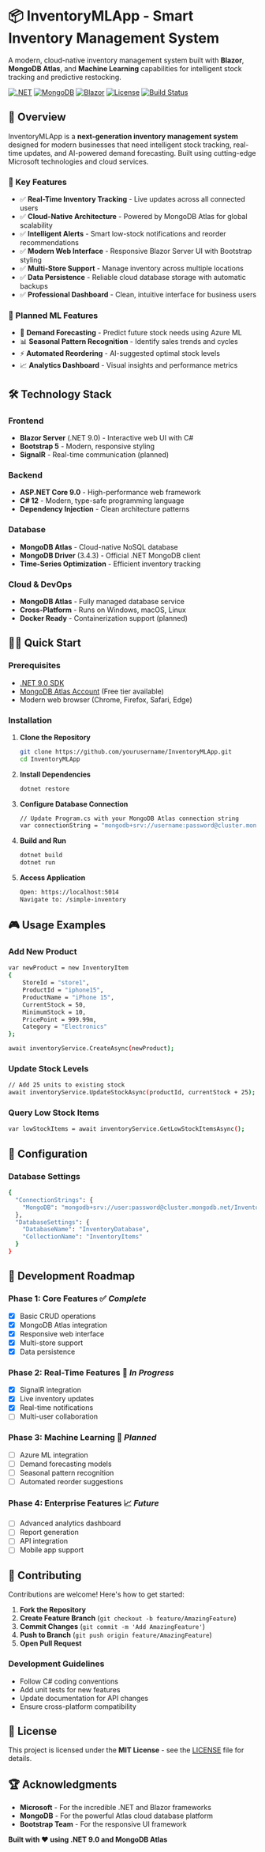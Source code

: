 # 📦 InventoryMLApp - Smart Inventory Management System

A modern, cloud-native inventory management system built with **Blazor**, **MongoDB Atlas**, and **Machine Learning** capabilities for intelligent stock tracking and predictive restocking.

[![.NET](https://img.shields.io/badge/.NET-9.0-blue.svg)](https://dotnet.microsoft.com/download)
[![MongoDB](https://img.shields.io/badge/MongoDB-Atlas-green.svg)](https://www.mongodb.com/atlas)
[![Blazor](https://img.shields.io/badge/Blazor-Server-purple.svg)](https://blazor.net)
[![License](https://img.shields.io/badge/License-MIT-yellow.svg)](LICENSE)
[![Build Status](https://img.shields.io/badge/Build-Passing-brightgreen.svg)]()

## 🚀 Overview

InventoryMLApp is a **next-generation inventory management system** designed for modern businesses that need intelligent stock tracking, real-time updates, and AI-powered demand forecasting. Built using cutting-edge Microsoft technologies and cloud services.

### 🎯 Key Features

- ✅ **Real-Time Inventory Tracking** - Live updates across all connected users
- ✅ **Cloud-Native Architecture** - Powered by MongoDB Atlas for global scalability  
- ✅ **Intelligent Alerts** - Smart low-stock notifications and reorder recommendations
- ✅ **Modern Web Interface** - Responsive Blazor Server UI with Bootstrap styling
- ✅ **Multi-Store Support** - Manage inventory across multiple locations
- ✅ **Data Persistence** - Reliable cloud database storage with automatic backups
- ✅ **Professional Dashboard** - Clean, intuitive interface for business users

### 🔮 Planned ML Features

- 🤖 **Demand Forecasting** - Predict future stock needs using Azure ML
- 📊 **Seasonal Pattern Recognition** - Identify sales trends and cycles
- ⚡ **Automated Reordering** - AI-suggested optimal stock levels
- 📈 **Analytics Dashboard** - Visual insights and performance metrics

## 🛠️ Technology Stack

### Frontend
- **Blazor Server** (.NET 9.0) - Interactive web UI with C#
- **Bootstrap 5** - Modern, responsive styling
- **SignalR** - Real-time communication (planned)

### Backend
- **ASP.NET Core 9.0** - High-performance web framework
- **C# 12** - Modern, type-safe programming language
- **Dependency Injection** - Clean architecture patterns

### Database
- **MongoDB Atlas** - Cloud-native NoSQL database
- **MongoDB Driver** (3.4.3) - Official .NET MongoDB client
- **Time-Series Optimization** - Efficient inventory tracking

### Cloud & DevOps
- **MongoDB Atlas** - Fully managed database service
- **Cross-Platform** - Runs on Windows, macOS, Linux
- **Docker Ready** - Containerization support (planned)

## 🏃‍♂️ Quick Start

### Prerequisites
- [.NET 9.0 SDK](https://dotnet.microsoft.com/download/dotnet/9.0)
- [MongoDB Atlas Account](https://cloud.mongodb.com) (Free tier available)
- Modern web browser (Chrome, Firefox, Safari, Edge)

### Installation

1. **Clone the Repository**
   ```bash
   git clone https://github.com/yourusername/InventoryMLApp.git
   cd InventoryMLApp
   ```
1. **Install Dependencies**
    ```bash
   dotnet restore
   ```
1. **Configure Database Connection**
    ```bash
    // Update Program.cs with your MongoDB Atlas connection string
    var connectionString = "mongodb+srv://username:password@cluster.mongodb.net/";
   ```
1. **Build and Run**
    ```bash
    dotnet build
    dotnet run
   ```
1. **Access Application**
    ```bash
    Open: https://localhost:5014
    Navigate to: /simple-inventory
   ```
## 🎮 Usage Examples
### Add New Product
```bash
var newProduct = new InventoryItem
{
    StoreId = "store1",
    ProductId = "iphone15",
    ProductName = "iPhone 15",
    CurrentStock = 50,
    MinimumStock = 10,
    PricePoint = 999.99m,
    Category = "Electronics"
};

await inventoryService.CreateAsync(newProduct);
```
### Update Stock Levels
```bash
// Add 25 units to existing stock
await inventoryService.UpdateStockAsync(productId, currentStock + 25);
```
### Query Low Stock Items
```bash
var lowStockItems = await inventoryService.GetLowStockItemsAsync();
```
## 🔧 Configuration
### Database Settings
```bash
{
  "ConnectionStrings": {
    "MongoDB": "mongodb+srv://user:password@cluster.mongodb.net/InventoryDatabase"
  },
  "DatabaseSettings": {
    "DatabaseName": "InventoryDatabase",
    "CollectionName": "InventoryItems"
  }
}
```
## 🧪 Development Roadmap

### Phase 1: Core Features ✅ *Complete*
- [x] Basic CRUD operations
- [x] MongoDB Atlas integration
- [x] Responsive web interface
- [x] Multi-store support
- [x] Data persistence

### Phase 2: Real-Time Features 🔄 *In Progress*
- [x] SignalR integration
- [x] Live inventory updates
- [x] Real-time notifications
- [ ] Multi-user collaboration

### Phase 3: Machine Learning 🔮 *Planned*
- [ ] Azure ML integration
- [ ] Demand forecasting models
- [ ] Seasonal pattern recognition
- [ ] Automated reorder suggestions

### Phase 4: Enterprise Features 📈 *Future*
- [ ] Advanced analytics dashboard
- [ ] Report generation
- [ ] API integration
- [ ] Mobile app support

## 🤝 Contributing

Contributions are welcome! Here's how to get started:

1. **Fork the Repository**
2. **Create Feature Branch** (`git checkout -b feature/AmazingFeature`)
3. **Commit Changes** (`git commit -m 'Add AmazingFeature'`)
4. **Push to Branch** (`git push origin feature/AmazingFeature`)
5. **Open Pull Request**

### Development Guidelines
- Follow C# coding conventions
- Add unit tests for new features
- Update documentation for API changes
- Ensure cross-platform compatibility

## 📄 License

This project is licensed under the **MIT License** - see the [LICENSE](LICENSE) file for details.


## 🏆 Acknowledgments

- **Microsoft** - For the incredible .NET and Blazor frameworks
- **MongoDB** - For the powerful Atlas cloud database platform
- **Bootstrap Team** - For the responsive UI framework


**Built with ❤️ using .NET 9.0 and MongoDB Atlas**
